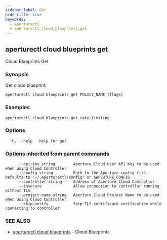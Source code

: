 ```yaml
---
sidebar_label: Get
hide_title: true
keywords:
  - aperturectl
  - aperturectl_cloud_blueprints_get
---
```


<!-- markdownlint-disable -->

## aperturectl cloud blueprints get

Cloud Blueprints Get

### Synopsis

Get cloud blueprint.

```
aperturectl cloud blueprints get POLICY_NAME [flags]
```

### Examples

```
aperturectl cloud blueprints get rate-limiting
```

### Options

```
  -h, --help   help for get
```

### Options inherited from parent commands

```
      --api-key string        Aperture Cloud User API Key to be used when using Cloud Controller
      --config string         Path to the Aperture config file. Defaults to '~/.aperturectl/config' or $APERTURE_CONFIG
      --controller string     Address of Aperture Cloud Controller
      --insecure              Allow connection to controller running without TLS
      --project-name string   Aperture Cloud Project Name to be used when using Cloud Controller
      --skip-verify           Skip TLS certificate verification while connecting to controller
```

### SEE ALSO

- [aperturectl cloud blueprints](/reference/aperture-cli/aperturectl/cloud/blueprints/blueprints.md) - Cloud Blueprints
